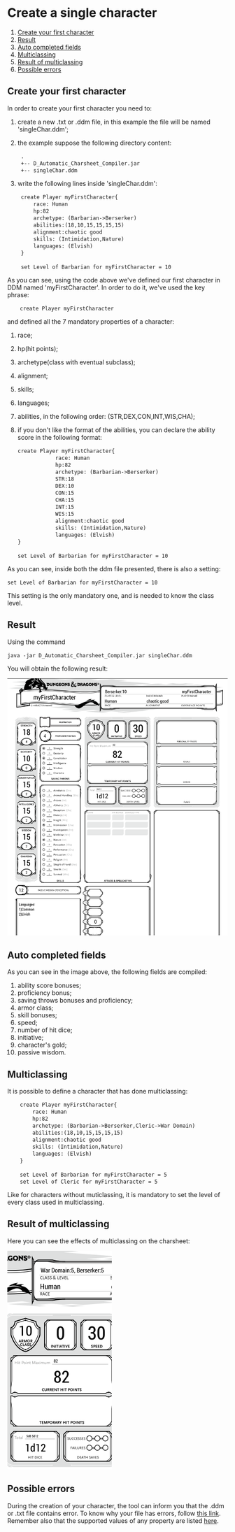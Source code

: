 # Create a single character
1. [Create your first character](#ref)
2. [Result](#res)
3. [Auto completed fields](#auto)
4. [Multiclassing](#multi)
5. [Result of multiclassing](#resMulti)
6. [Possible errors](#errors)
## Create your first character <a name = "ref"/>
In order to create your first character you need to:
1. create a new .txt or .ddm file, in this example the file will be named 'singleChar.ddm';
2. the example suppose the following directory content:

        .
        +-- D_Automatic_Charsheet_Compiler.jar
        +-- singleChar.ddm
3. write the following lines inside 'singleChar.ddm':<a name="firstDef"></a>

        create Player myFirstCharacter{
            race: Human
            hp:82
            archetype: (Barbarian->Berserker)
            abilities:(18,10,15,15,15,15)
            alignment:chaotic good
            skills: (Intimidation,Nature)
            languages: (Elvish)
        }
        
        set Level of Barbarian for myFirstCharacter = 10
        
As you can see, using the code above we've defined our first character in DDM named 'myFirstCharacter'.
In order to do it, we've used the key phrase:

        create Player myFirstCharacter 
    
and defined all the 7 mandatory properties of a character:
1. race;
2. hp(hit points);
3. archetype(class with eventual subclass);
4. alignment;
5. skills;
6. languages;
7. abilities, in the following order: (STR,DEX,CON,INT,WIS,CHA);
7. if you don't like the format of the abilities, you can declare the ability score in the
following format:
    
       create Player myFirstCharacter{
                   race: Human
                   hp:82
                   archetype: (Barbarian->Berserker)
                   STR:18
                   DEX:10
                   CON:15
                   CHA:15
                   INT:15
                   WIS:15
                   alignment:chaotic good
                   skills: (Intimidation,Nature)
                   languages: (Elvish)
       }
               
       set Level of Barbarian for myFirstCharacter = 10

As you can see, inside both the ddm file presented, there is also a setting:

    set Level of Barbarian for myFirstCharacter = 10

This setting is the only mandatory one, and is needed to know the class level.


## Result<a name = "res"/>

Using the command

    java -jar D_Automatic_Charsheet_Compiler.jar singleChar.ddm
        
You will obtain the following result:

![Single character charsheet example](./img/singleCharExample.jpg "Single character charsheet example")


## Auto completed fields<a name = "auto"/>
As you can see in the image above, the following fields are compiled:
1. ability score bonuses;
2. proficiency bonus;
3. saving throws bonuses and  proficiency;
4. armor class;
5. skill bonuses;
6. speed;
7. number of hit dice;
8. initiative;
9. character's gold;
10. passive wisdom.

## Multiclassing<a name = "multi"/>
It is possible to define a character that has done multiclassing:<a name="seconddef"></a>

        create Player myFirstCharacter{
            race: Human
            hp:82
            archetype: (Barbarian->Berserker,Cleric->War Domain)
            abilities:(18,10,15,15,15,15)
            alignment:chaotic good
            skills: (Intimidation,Nature)
            languages: (Elvish)
        }
        
        set Level of Barbarian for myFirstCharacter = 5
        set Level of Cleric for myFirstCharacter = 5
        
Like for characters without muticlassing, it is mandatory to set the level of every class used in multiclassing.

## Result of multiclassing<a name = "resMulti"/>
Here you can see the effects of multiclassing on the charsheet:

![Single character multiclass example](./img/multiclassExample.jpg "Single character multiclassing example")


## Possible errors<a name = "errors"/>
During the creation of your character, the tool can inform you that the .ddm or .txt file contains error.
To know why your file has errors, follow [this link](./errors.md). Remember also that the supported values
of any property are listed [here](./vocab.md).